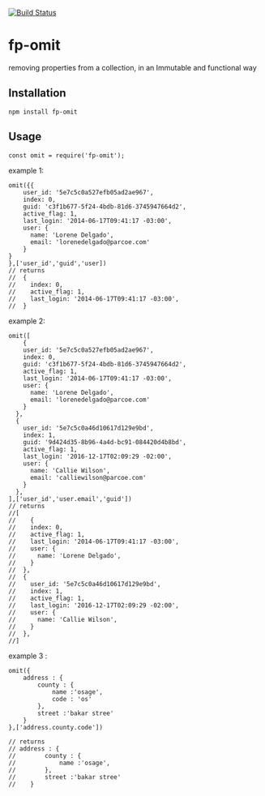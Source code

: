 [![Build Status](https://travis-ci.com/ahhmarr/fp-omit.svg?branch=master)](https://travis-ci.com/ahhmarr/fp-omit)

# fp-omit

removing properties from a collection, in an Immutable and functional way

## Installation

`npm install fp-omit`

## Usage

```
const omit = require('fp-omit');
```

example 1:

```
omit({{
    user_id: '5e7c5c0a527efb05ad2ae967',
    index: 0,
    guid: 'c3f1b677-5f24-4bdb-81d6-3745947664d2',
    active_flag: 1,
    last_login: '2014-06-17T09:41:17 -03:00',
    user: {
      name: 'Lorene Delgado',
      email: 'lorenedelgado@parcoe.com'
    }
}
},['user_id','guid','user])
// returns
//  {
//    index: 0,
//    active_flag: 1,
//    last_login: '2014-06-17T09:41:17 -03:00',
//  }
```

example 2:

```
omit([
    {
    user_id: '5e7c5c0a527efb05ad2ae967',
    index: 0,
    guid: 'c3f1b677-5f24-4bdb-81d6-3745947664d2',
    active_flag: 1,
    last_login: '2014-06-17T09:41:17 -03:00',
    user: {
      name: 'Lorene Delgado',
      email: 'lorenedelgado@parcoe.com'
    }
  },
  {
    user_id: '5e7c5c0a46d10617d129e9bd',
    index: 1,
    guid: '9d424d35-8b96-4a4d-bc91-084420d4b8bd',
    active_flag: 1,
    last_login: '2016-12-17T02:09:29 -02:00',
    user: {
      name: 'Callie Wilson',
      email: 'calliewilson@parcoe.com'
    }
  },
],['user_id','user.email','guid'])
// returns
//[
//    {
//    index: 0,
//    active_flag: 1,
//    last_login: '2014-06-17T09:41:17 -03:00',
//    user: {
//      name: 'Lorene Delgado',
//    }
//  },
//  {
//    user_id: '5e7c5c0a46d10617d129e9bd',
//    index: 1,
//    active_flag: 1,
//    last_login: '2016-12-17T02:09:29 -02:00',
//    user: {
//      name: 'Callie Wilson',
//    }
//  },
//]
```

example 3 :

```
omit({
    address : {
        county : {
            name :'osage',
            code : 'os'
        },
        street :'bakar stree'
    }
},['address.county.code'])

// returns
// address : {
//        county : {
//            name :'osage',
//        },
//        street :'bakar stree'
//    }
```

